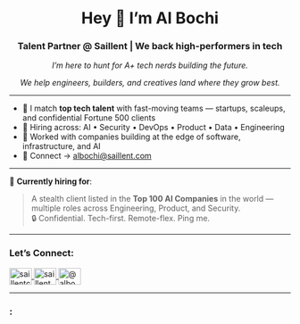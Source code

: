 <h1 align="center">Hey 👋 I’m Al Bochi</h1>
<h3 align="center">Talent Partner @ Saillent | We back high-performers in tech</h3>

<p align="center"><i>I’m here to hunt for A+ tech nerds building the future.</i></p>

<p align="center"><i>We help engineers, builders, and creatives land where they grow best.</i></p>

---

- 🚀 I match **top tech talent** with fast-moving teams — startups, scaleups, and confidential Fortune 500 clients  
- 🧠 Hiring across: AI • Security • DevOps • Product • Data • Engineering  
- 🎯 Worked with companies building at the edge of software, infrastructure, and AI  
- 📨 Connect → albochi@saillent.com  

---

📢 **Currently hiring for**:  
> A stealth client listed in the **Top 100 AI Companies** in the world — multiple roles across Engineering, Product, and Security.  
> 🔒 Confidential. Tech-first. Remote-flex. Ping me.

---

<h3 align="left">Let’s Connect:</h3>
<p align="left">
  <a href="https://twitter.com/saillentcanada" target="blank">
    <img align="center" src="https://raw.githubusercontent.com/rahuldkjain/github-profile-readme-generator/master/src/images/icons/Social/twitter.svg" alt="saillentcanada" height="30" width="40" />
  </a>
  <a href="https://linkedin.com/in/saillent" target="blank">
    <img align="center" src="https://raw.githubusercontent.com/rahuldkjain/github-profile-readme-generator/master/src/images/icons/Social/linked-in-alt.svg" alt="saillent" height="30" width="40" />
  </a>
  <a href="https://medium.com/@albochi" target="blank">
    <img align="center" src="https://raw.githubusercontent.com/rahuldkjain/github-profile-readme-generator/master/src/images/icons/Social/medium.svg" alt="@albochi" height="30" width="40" />
  </a>
</p>

---

<h3 align="left">:</h3>
<p align="left">
  <!-- Optional icons here -->
</p>
